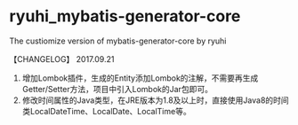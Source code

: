 # ryuhi_mybatis-generator-core
The custiomize version of mybatis-generator-core by ryuhi

【CHANGELOG】
2017.09.21

 1. 增加Lombok插件，生成的Entity添加Lombok的注解，不需要再生成Getter/Setter方法，项目中引入Lombok的Jar包即可。
 2. 修改时间属性的Java类型，在JRE版本为1.8及以上时，直接使用Java8的时间类LocalDateTime、LocalDate、LocalTime等。